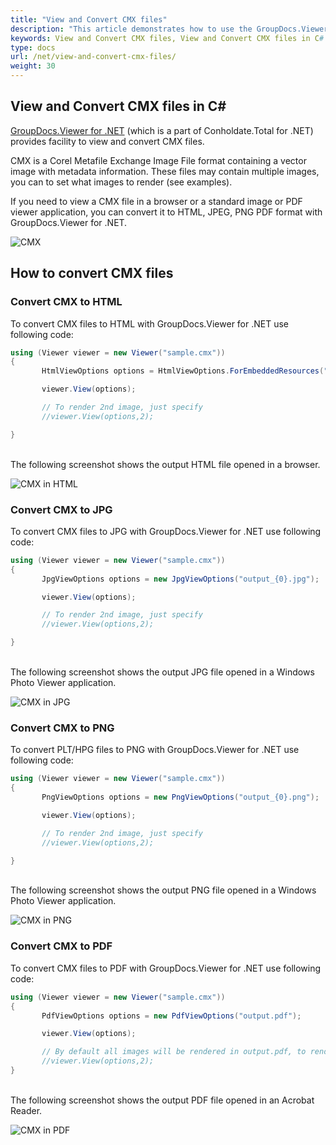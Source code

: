 ```yaml
---
title: "View and Convert CMX files"
description: "This article demonstrates how to use the GroupDocs.Viewer .NET API (which is a part of Conholdate.Total for .NET) to view and convert CMX files."
keywords: View and Convert CMX files, View and Convert CMX files in C#
type: docs
url: /net/view-and-convert-cmx-files/
weight: 30
---
```



## View and Convert CMX files in C#

[GroupDocs.Viewer for .NET](https://products.groupdocs.com/viewer/net) (which is a part of Conholdate.Total for .NET) provides facility to view and convert CMX files. 


CMX is a Corel Metafile Exchange Image File format containing a vector image with metadata information. These files may contain multiple images, you can to set what images to render (see examples).

If you need to view a CMX file in a browser or a standard image or PDF viewer application, you can convert it to HTML, JPEG, PNG  PDF format with GroupDocs.Viewer for .NET.

![CMX](https://docs.groupdocs.com/viewer/net/images/how-to-convert-and-view-cmx-files/sample.jpg)

## How to convert CMX files

### Convert CMX to HTML

To convert CMX files to HTML with GroupDocs.Viewer for .NET use following code:

```csharp
using (Viewer viewer = new Viewer("sample.cmx"))
{
       HtmlViewOptions options = HtmlViewOptions.ForEmbeddedResources("output_{0}.html");

       viewer.View(options);

       // To render 2nd image, just specify
       //viewer.View(options,2);

}
```

\
The following screenshot shows the output HTML file opened in a browser.

![CMX in HTML](https://docs.groupdocs.com/viewer/net/images/how-to-convert-and-view-cmx-files/html.jpg)

### Convert CMX to JPG

To convert CMX files to JPG with GroupDocs.Viewer for .NET use following code:

```csharp
using (Viewer viewer = new Viewer("sample.cmx"))
{
       JpgViewOptions options = new JpgViewOptions("output_{0}.jpg");

       viewer.View(options);

       // To render 2nd image, just specify
       //viewer.View(options,2);

}
```

\
The following screenshot shows the output JPG file opened in a Windows Photo Viewer application.

![CMX in JPG](https://docs.groupdocs.com/viewer/net/images/how-to-convert-and-view-cmx-files/jpg.jpg)

### Convert CMX to PNG

To convert PLT/HPG files to PNG with GroupDocs.Viewer for .NET use following code:

```csharp
using (Viewer viewer = new Viewer("sample.cmx"))
{
       PngViewOptions options = new PngViewOptions("output_{0}.png");

       viewer.View(options);

       // To render 2nd image, just specify
       //viewer.View(options,2);

}
```

\
The following screenshot shows the output PNG file opened in a Windows Photo Viewer application.

![CMX in PNG](https://docs.groupdocs.com/viewer/net/images/how-to-convert-and-view-cmx-files/png.jpg)

### Convert CMX to PDF

To convert CMX files to PDF with GroupDocs.Viewer for .NET use following code:

```csharp
using (Viewer viewer = new Viewer("sample.cmx"))
{
       PdfViewOptions options = new PdfViewOptions("output.pdf");

       viewer.View(options);

       // By default all images will be rendered in output.pdf, to render only 2nd image in output PDF
       //viewer.View(options,2);
}
```

\
The following screenshot shows the output PDF file opened in an Acrobat Reader.

![CMX in PDF](https://docs.groupdocs.com/viewer/net/images/how-to-convert-and-view-cmx-files/pdf.jpg)